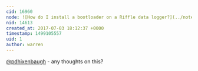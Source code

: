```yaml
---
cid: 16960
node: ![How do I install a bootloader on a Riffle data logger?](../notes/warren/07-03-2017/how-do-i-install-a-bootloader-on-a-riffle-data-logger)
nid: 14613
created_at: 2017-07-03 18:12:37 +0000
timestamp: 1499105557
uid: 1
author: warren
---
```


[@pdhixenbaugh](/profile/pdhixenbaugh) - any thoughts on this?